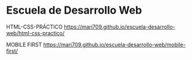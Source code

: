 # Escuela de Desarrollo Web

HTML-CSS-PRÁCTICO https://mari709.github.io/escuela-desarrollo-web/html-css-practico/

MOBILE FIRST https://mari709.github.io/escuela-desarrollo-web/mobile-first/
